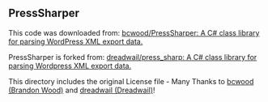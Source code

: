 ## PressSharper

This code was downloaded from: [bcwood/PressSharper: A C# class library for parsing WordPress XML export data.](https://github.com/bcwood/PressSharper)

PressSharper is forked from: [dreadwail/press_sharp: A C# class library for parsing Wordpress XML export data.](https://github.com/dreadwail/press_sharp)

This directory includes the original License file - Many Thanks to [bcwood (Brandon Wood)](https://github.com/bcwood) and [dreadwail (Dreadwail)](https://github.com/dreadwail)!